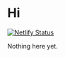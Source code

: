 # Hi

[![Netlify Status](https://api.netlify.com/api/v1/badges/08736205-8e6d-4ef2-ada9-39910d3d1c1c/deploy-status)](https://app.netlify.com/sites/andrii-codes/deploys)

Nothing here yet.
